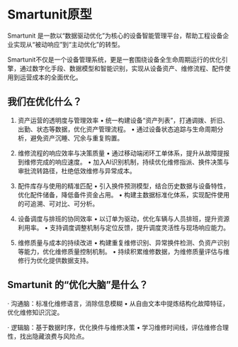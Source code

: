 # Smartunit原型

Smartunit 是一款以“数据驱动优化”为核心的设备智能管理平台，帮助工程设备企业实现从“被动响应”到“主动优化”的转型。

Smartunit不仅是一个设备管理系统，更是一套围绕设备全生命周期运行的优化引擎，通过数字化手段、数据模型和智能识别，实现从设备资产、维修流程、配件使用到运营成本的全面优化。


## 我们在优化什么？

1. 资产运营的透明度与管理效率
	•	统一构建设备“资产列表”，打通调拨、折旧、出勤、状态等数据，优化资产管理流程。
	•	通过设备状态追踪与生命周期分析，避免资产沉睡、冗余与重复购置。

2. 维修流程的响应效率与决策质量
	•	通过移动端闭环工单体系，提升从故障提报到维修完成的响应速度。
	•	加入AI识别机制，持续优化维修指派、换件决策与审批流转路径，杜绝低效维修与异常成本。

3. 配件库存与使用的精准匹配
	•	引入换件预测模型，结合历史数据与设备特性，优化配件储备，降低备件资金占用。
	•	构建主数据标准化体系，实现配件使用的可追溯、可对比、可分析。

4. 设备调度与排班的协同效率
	•	以订单为驱动，优化车辆与人员排班，提升资源利用率。
	•	支持调度调整机制与定位反馈，提升调度灵活性与现场响应能力。

5. 维修质量与成本的持续改进
	•	构建重复维修识别、异常换件检测、负资产识别等能力，优化维修质量控制机制。
	•	持续积累维修数据，为维修质量评估与维修行为优化提供数据支持。

## Smartunit 的“优化大脑”是什么？

· 沟通脑：标准化维修语言，消除信息模糊
	•	从自由文本中提炼结构化故障特征，优化维修知识沉淀。

· 逻辑脑：基于数据时序，优化换件与维修决策
	•	学习维修时间线，评估维修合理性，找出隐藏浪费与风险点。